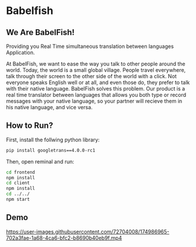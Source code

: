 # Babelfish

## We Are BabelFish!
Providing you Real Time simultaneous translation between languages Application.

At BabelFish, we want to ease the way you talk to other people around the world. Today, the world is a small global village. People travel everywhere, talk through their screen to the other side of the world with a click. Not everyone speaks English well or at all, and even those do, they prefer to talk with their native language. BabelFish solves this problem. Our product is a real time translator between languages that allows you both type or record messages with your native language, so your partner will recieve them in his native language, and vice versa.

## How to Run?
First, install the follwing python library:
```bash
pip install googletrans==4.0.0-rc1
```
Then, open reminal and run:
```bash
cd frontend
npm install
cd client
npm install
cd ../../
npm start
```

## Demo

https://user-images.githubusercontent.com/72704008/174986965-702a3fae-1a68-4ca6-bfc2-b8690b40eb9f.mp4

